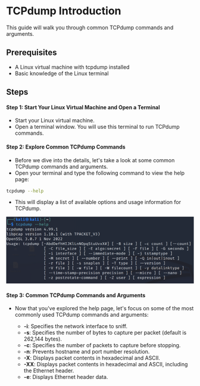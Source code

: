 # TCPdump Introduction

This guide will walk you through common TCPdump commands and arguments.

## Prerequisites

- A Linux virtual machine with tcpdump installed
- Basic knowledge of the Linux terminal

## Steps

#### Step 1: Start Your Linux Virtual Machine and Open a Terminal
 - Start your Linux virtual machine.
 - Open a terminal window. You will use this terminal to run TCPdump commands.

#### Step 2: Explore Common TCPdump Commands
 - Before we dive into the details, let's take a look at some common TCPdump commands and arguments.
 - Open your terminal and type the following command to view the help page:
```bash
tcpdump --help
```
 - This will display a list of available options and usage information for TCPdump.

![alt text](https://github.com/Zaini2446/tcpdumplab/blob/main/images/tcpdumphelp.png?raw=true)

#### Step 3: Common TCPdump Commands and Arguments

- Now that you've explored the help page, let's focus on some of the most commonly used TCPdump commands and arguments:
  
    - **-i**: Specifies the network interface to sniff.
    - **-s**: Specifies the number of bytes to capture per packet (default is 262,144 bytes).
    - **-c**: Specifies the number of packets to capture before stopping.
    - **-n**: Prevents hostname and port number resolution.
    - **-X**: Displays packet contents in hexadecimal and ASCII.
    - **-XX**: Displays packet contents in hexadecimal and ASCII, including the Ethernet header.
    - **-e**: Displays Ethernet header data.
